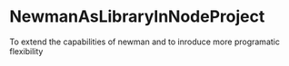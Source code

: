 # NewmanAsLibraryInNodeProject
To extend the capabilities of newman and to inroduce more programatic flexibility
